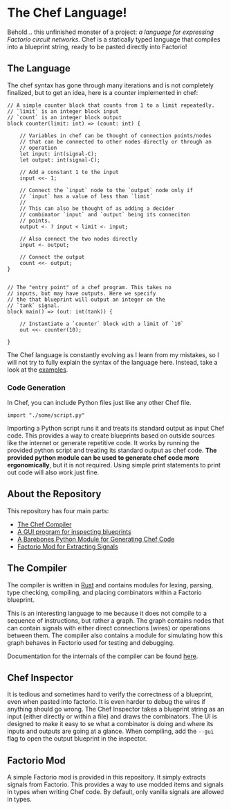 # The Chef Language!

Behold... this unfinished monster of a project: *a language for expressing Factorio circuit networks*. Chef is a statically typed language that compiles into a blueprint string, ready to be pasted directly into Factorio!

## The Language

The chef syntax has gone through many iterations and is not completely finalized, but to get an idea, here is a counter implemented in chef:

```chef
// A simple counter block that counts from 1 to a limit repeatedly.
// `limit` is an integer block input
// `count` is an integer block output
block counter(limit: int) => (count: int) {

    // Variables in chef can be thought of connection points/nodes
    // that can be connected to other nodes directly or through an
    // operation
    let input: int(signal-C);
    let output: int(signal-C);

    // Add a constant 1 to the input
    input <<- 1;

    // Connect the `input` node to the `output` node only if
    // `input` has a value of less than `limit´
    //
    // This can also be thought of as adding a decider
    // combinator `input` and `output` being its conneciton
    // points.
    output <- ? input < limit <- input;

    // Also connect the two nodes directly
    input <- output;

    // Connect the output
    count <<- output;
}


// The "entry point" of a chef program. This takes no
// inputs, but may have outputs. Here we specify
// the that blueprint will output an integer on the
// `tank` signal.
block main() => (out: int(tank)) {

    // Instantiate a `counter` block with a limit of `10`
    out <<- counter(10);

}
```

The Chef language is constantly evolving as I learn from my mistakes, so I will not try to fully explain the syntax of the language here. Instead, take a look at the [examples](./examples).

### Code Generation
In Chef, you can include Python files just like any other Chef file.

```text
import "./some/script.py"
```

Importing a Python script runs it and treats its standard output as input Chef code. This provides a way to create blueprints based on outside sources like the internet or generate repetitive code. It works by running the provided python script and treating its standard output as chef code. **The provided python module can be used to generate chef code more ergonomically**, but it is not required. Using simple print statements to print out code will also work just fine.


## About the Repository

This repository has four main parts:
- [The Chef Compiler](#the-compiler)
- [A GUI program for inspecting blueprints](#chef-inspector)
- [A Barebones Python Module for Generating Chef Code](#code-generation)
- [Factorio Mod for Extracting Signals](#factorio-mod)

## The Compiler
The compiler is written in [Rust](https://www.rust-lang.org/) and contains modules for lexing, parsing, type checking, compiling, and placing combinators within a Factorio blueprint.

This is an interesting language to me because it does not compile to a sequence of instructions, but rather a graph. The graph contains nodes that can contain signals with either direct connections (wires) or operations between them. The compiler also contains a module for simulating how this graph behaves in Factorio used for testing and debugging.

Documentation for the internals of the compiler can be found [here](https://balderholst.github.io/chef/chef/).

## Chef Inspector
It is tedious and sometimes hard to verify the correctness of a blueprint, even when pasted into factorio. It is even harder to debug the wires if anything should go wrong. The Chef Inspector takes a blueprint string as an input (either directly or within a file) and draws the combinators. The UI is designed to make it easy to se what a combinator is doing and where its inputs and outputs are going at a glance. When compiling, add the `--gui` flag to open the output blueprint in the inspector.

## Factorio Mod
A simple Factorio mod is provided in this repository. It simply extracts signals from Factorio. This provides a way to use modded items and signals in types when writing Chef code. By default, only vanilla signals are allowed in types.
